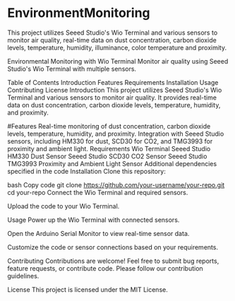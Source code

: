# EnvironmentMonitoring
 This project utilizes Seeed Studio's Wio Terminal and various sensors to monitor air quality, real-time data on dust concentration, carbon dioxide levels, temperature, humidity, illuminance, color temperature and proximity.
 
Environmental Monitoring with Wio Terminal
Monitor air quality using Seeed Studio's Wio Terminal with multiple sensors.

Table of Contents
Introduction
Features
Requirements
Installation
Usage
Contributing
License
Introduction
This project utilizes Seeed Studio's Wio Terminal and various sensors to monitor air quality. It provides real-time data on dust concentration, carbon dioxide levels, temperature, humidity, and proximity.

#Features
Real-time monitoring of dust concentration, carbon dioxide levels, temperature, humidity, and proximity.
Integration with Seeed Studio sensors, including HM330 for dust, SCD30 for CO2, and TMG3993 for proximity and ambient light.
Requirements
Wio Terminal
Seeed Studio HM330 Dust Sensor
Seeed Studio SCD30 CO2 Sensor
Seeed Studio TMG3993 Proximity and Ambient Light Sensor
Additional dependencies specified in the code
Installation
Clone this repository:

bash
Copy code
git clone https://github.com/your-username/your-repo.git
cd your-repo
Connect the Wio Terminal and required sensors.

Upload the code to your Wio Terminal.

Usage
Power up the Wio Terminal with connected sensors.

Open the Arduino Serial Monitor to view real-time sensor data.

Customize the code or sensor connections based on your requirements.

Contributing
Contributions are welcome! Feel free to submit bug reports, feature requests, or contribute code. Please follow our contribution guidelines.

License
This project is licensed under the MIT License.
